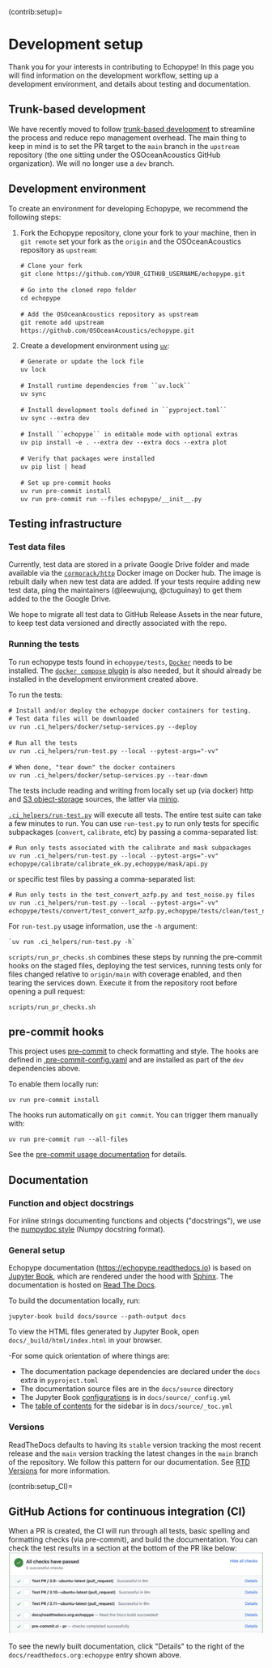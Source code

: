 (contrib:setup)=
# Development setup

Thank you for your interests in contributing to Echopype! In this page you will find information on the development workflow, setting up a development environment, and details about testing and documentation.



## Trunk-based development
We have recently moved to follow [trunk-based development](https://www.atlassian.com/continuous-delivery/continuous-integration/trunk-based-development) to streamline the process and reduce repo management overhead.
The main thing to keep in mind is to set the PR target to the `main` branch in the `upstream` repository (the one sitting under the OSOceanAcoustics GitHub organization).
We will no longer use a `dev` branch.



## Development environment

To create an environment for developing Echopype, we recommend the following steps:

1. Fork the Echopype repository, clone your fork to your machine, then in `git remote` set your fork as the `origin` and the OSOceanAcoustics repository as `upstream`:
    ```shell
    # Clone your fork
    git clone https://github.com/YOUR_GITHUB_USERNAME/echopype.git

    # Go into the cloned repo folder
    cd echopype

    # Add the OSOceanAcoustics repository as upstream
    git remote add upstream https://github.com/OSOceanAcoustics/echopype.git
    ```

2. Create a development environment using [`uv`](https://github.com/astral-sh/uv):
    ```shell
    # Generate or update the lock file
    uv lock

    # Install runtime dependencies from ``uv.lock``
    uv sync

    # Install development tools defined in ``pyproject.toml``
    uv sync --extra dev

    # Install ``echopype`` in editable mode with optional extras
    uv pip install -e . --extra dev --extra docs --extra plot

    # Verify that packages were installed
    uv pip list | head

    # Set up pre-commit hooks
    uv run pre-commit install
    uv run pre-commit run --files echopype/__init__.py
    ```





## Testing infrastructure

### Test data files

Currently, test data are stored in a private Google Drive folder and
made available via the [`cormorack/http`](https://hub.docker.com/r/cormorack/http)
Docker image on Docker hub.
The image is rebuilt daily when new test data are added.
If your tests require adding new test data, ping the maintainers (@leewujung, @ctuguinay)
to get them added to the the Google Drive.

We hope to migrate all test data to GitHub Release Assets in the near future,
to keep test data versioned and directly associated with the repo.


### Running the tests

To run echopype tests found in `echopype/tests`,
[`Docker`](https://docs.docker.com/get-docker/) needs to be installed.
The [`docker compose` plugin](https://docs.docker.com/compose/) is also needed,
but it should already be installed in the development environment created above.

To run the tests:
```shell
# Install and/or deploy the echopype docker containers for testing.
# Test data files will be downloaded
uv run .ci_helpers/docker/setup-services.py --deploy

# Run all the tests
uv run .ci_helpers/run-test.py --local --pytest-args="-vv"

# When done, "tear down" the docker containers
uv run .ci_helpers/docker/setup-services.py --tear-down
```

The tests include reading and writing from locally set up (via docker)
http and [S3 object-storage](https://en.wikipedia.org/wiki/Amazon_S3) sources,
the latter via [minio](https://minio.io).

[`.ci_helpers/run-test.py`](https://github.com/OSOceanAcoustics/echopype/blob/main/.ci_helpers/run-test.py)
will execute all tests.
The entire test suite can take a few minutes to run.
You can use `run-test.py` to run only tests for specific subpackages
(`convert`, `calibrate`, etc) by passing a comma-separated list:
```shell
# Run only tests associated with the calibrate and mask subpackages
uv run .ci_helpers/run-test.py --local --pytest-args="-vv" echopype/calibrate/calibrate_ek.py,echopype/mask/api.py
```
or specific test files by passing a comma-separated list:
```shell
# Run only tests in the test_convert_azfp.py and test_noise.py files
uv run .ci_helpers/run-test.py --local --pytest-args="-vv"  echopype/tests/convert/test_convert_azfp.py,echopype/tests/clean/test_noise.py
```

For `run-test.py` usage information, use the ``-h`` argument:
```shell
`uv run .ci_helpers/run-test.py -h`
```

``scripts/run_pr_checks.sh`` combines these steps by running the pre-commit
hooks on the staged files, deploying the test services, running tests only for
files changed relative to ``origin/main`` with coverage enabled, and then
tearing the services down. Execute it from the repository root before opening a
pull request:

```shell
scripts/run_pr_checks.sh
```



## pre-commit hooks

This project uses [pre-commit](https://pre-commit.com) to check formatting and style.
The hooks are defined in
[.pre-commit-config.yaml](https://github.com/OSOceanAcoustics/echopype/blob/main/.pre-commit-config.yaml)
and are installed as part of the ``dev`` dependencies above.

To enable them locally run:

```shell
uv run pre-commit install
```

The hooks run automatically on ``git commit``. You can trigger them manually with:

```shell
uv run pre-commit run --all-files
```

See the [pre-commit usage documentation](https://pre-commit.com/#usage) for details.



<!--
OLD CONTENT WHEN WE USED A DEV BRANCH
CURRENT CI RUNS ENTIRE TEST SUITE FOR PR TO MAIN

echopype makes extensive use of GitHub Actions for continuous integration (CI)
of unit tests and other code quality controls. Every pull request (PR) triggers the CI.
See `echopype/.github/workflows <https://github.com/OSOceanAcoustics/echopype/tree/main/.github/workflows>`_,
especially `pr.yaml <https://github.com/OSOceanAcoustics/echopype/blob/main/.github/workflows/pr.yaml>`_.

The entire test suite can be a bit slow, taking up to 40 minutes or more.
To mitigate this, the CI default is to run tests only for subpackages that
were modified in the PR; this is done via ``.ci_helpers/run-test.py``
(see the `Running the tests`_ section). To have the CI execute the
entire test suite, add the string "[all tests ci]" to the PR title.
Under special circumstances, when the submitted changes have a
very limited scope (such as contributions to the documentation)
or you know exactly what you're doing
(you're a seasoned echopype contributor), the CI can be skipped.
This is done by adding the string "[skip ci]" to the PR title. -->



## Documentation

### Function and object docstrings

For inline strings documenting functions and objects ("docstrings"),
we use the [numpydoc style](https://numpydoc.readthedocs.io/en/latest/format.html) (Numpy docstring format).


### General setup

Echopype documentation (https://echopype.readthedocs.io) is based on [Jupyter Book](https://jupyterbook.org/en/stable/intro.html),
which are rendered under the hood with [Sphinx](https://www.sphinx-doc.org).
The documentation is hosted on [Read The Docs](https://readthedocs.org).

To build the documentation locally, run:
```shell
jupyter-book build docs/source --path-output docs
```

To view the HTML files generated by Jupyter Book, open `docs/_build/html/index.html` in your browser.

-For some quick orientation of where things are:
- The documentation package dependencies are declared under the `docs` extra in `pyproject.toml`
- The documentation source files are in the `docs/source` directory
- The Jupyter Book [configurations](https://jupyterbook.org/en/stable/customize/config.html)
  is in `docs/source/_config.yml`
- The [table of contents](https://jupyterbook.org/en/stable/structure/toc.html) for the sidebar
  is in `docs/source/_toc.yml`

### Versions

ReadTheDocs defaults to having its `stable` version tracking the most recent release and the `main` version tracking the latest changes in the `main` branch of the repository. We follow this pattern for our documentation. See [RTD Versions](https://docs.readthedocs.io/en/stable/versions.html) for more information.



(contrib:setup_CI)=
## GitHub Actions for continuous integration (CI)
When a PR is created, the CI will run through all tests, basic spelling and formatting checks (via pre-commit), and build the documentation.
You can check the test results in a section at the bottom of the PR like below:
![ci_runs](./images/CI_checks.png)

To see the newly built documentation, click  "Details" to the right of the
`docs/readthedocs.org:echopype` entry shown above.
